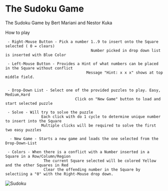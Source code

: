 The Sudoku Game
===============

The Sudoku Game by Bert Mariani and Nestor Kuka

How to play

     - Right-Mouse Button - Pick a number 1..9 to insert onto the Square selected ( 0 = clears)
                                          Number picked in drop down list is inserted with Blue Color

     - Left-Mouse Button - Provides a Hint of what numbers can be placed in the Square without conflict
                                        Message "Hint: x x x" shows at top middle field.


     - Drop-Down List - Select one of the provided puzzles to play. Easy, Medium,Hard
                                   Click on "New Game" button to load and start selected puzzle

     - Solve - Will try to solve the puzzle  
                    Each click with do 1 cycle to determine unique number to insert into the Square
                    Multiple clicks will be required to solve the first two easy puzzles

      - New Game - Starts a new game and loads the one selected from the Drop-Down-List

     - Colors - When there is a conflict with a Number inserted in a Square in a Row/Column/Region
                     The current Square selected will be colored Yellow and the other Squares in Red
                     Clear the offending number in the Square by selectiing a "0" with the Right-Mouse drop down.

![Sudoku](https://github.com/ring-lang/ring/blob/master/applications/sudoku/sudoku.jpg)